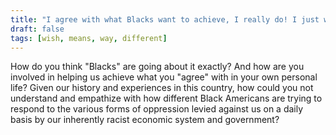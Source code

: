 ```yaml
---
title: "I agree with what Blacks want to achieve, I really do! I just wish they went about it differently."
draft: false
tags: [wish, means, way, different]
---
```


How do you think "Blacks" are going about it exactly? And how are you involved in helping us achieve what you "agree" with in your own personal life? Given our history and experiences in this country, how could you not understand and empathize with how different Black Americans are trying to respond to the various forms of oppression levied against us on a daily basis by our inherently racist economic system and government?

